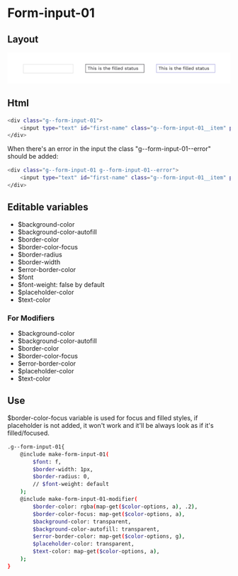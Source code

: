 # Form-input-01

## Layout

![alt text][input-01]

[input-01]: /src/img/global-components/form-fields/input-01.jpg

## Html

```sh
<div class="g--form-input-01">
    <input type="text" id="first-name" class="g--form-input-01__item" placeholder=" ">
</div>
```
When there's an error in the input the class "g--form-input-01--error" should be added:
```sh
<div class="g--form-input-01 g--form-input-01--error">
    <input type="text" id="first-name" class="g--form-input-01__item" placeholder=" ">
</div>
```

## Editable variables

- $background-color
- $background-color-autofill
- $border-color
- $border-color-focus
- $border-radius
- $border-width
- $error-border-color
- $font
- $font-weight: false by default
- $placeholder-color
- $text-color

### For Modifiers

- $background-color
- $background-color-autofill
- $border-color
- $border-color-focus
- $error-border-color
- $placeholder-color
- $text-color

## Use

$border-color-focus variable is used for focus and filled styles, if placeholder is not added, it won't work and it'll be always look as if it's filled/focused.

```sh
.g--form-input-01{
    @include make-form-input-01(
        $font: f,
        $border-width: 1px,
        $border-radius: 0,
        // $font-weight: default
    );
    @include make-form-input-01-modifier(
        $border-color: rgba(map-get($color-options, a), .2),
        $border-color-focus: map-get($color-options, a),
        $background-color: transparent,
        $background-color-autofill: transparent,
        $error-border-color: map-get($color-options, g),
        $placeholder-color: transparent,
        $text-color: map-get($color-options, a),
    );
}
```